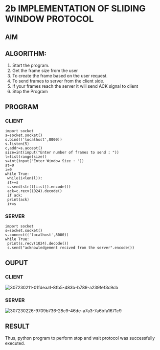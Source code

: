 # 2b IMPLEMENTATION OF SLIDING WINDOW PROTOCOL
## AIM
## ALGORITHM:
1. Start the program.
2. Get the frame size from the user
3. To create the frame based on the user request.
4. To send frames to server from the client side.
5. If your frames reach the server it will send ACK signal to client
6. Stop the Program
## PROGRAM
### CLIENT
```
import socket
s=socket.socket()
s.bind(('localhost',8000))
s.listen(5)
c,addr=s.accept()
size=int(input("Enter number of frames to send : "))
l=list(range(size))
s=int(input("Enter Window Size : "))
st=0
i=0
while True:
 while(i<len(l)):
 st+=s
 c.send(str(l[i:st]).encode())
 ack=c.recv(1024).decode()
 if ack:
 print(ack)
 i+=s
```
### SERVER
```
import socket
s=socket.socket()
s.connect(('localhost',8000))
while True: 
 print(s.recv(1024).decode())
 s.send("acknowledgement recived from the server".encode())
```
## OUPUT
### CLIENT
![307230211-01fdeaa1-8fb5-483b-b789-a239fef3c9cb](https://github.com/nivetharajaa/2b_SLIDING_WINDOW_PROTOCOL/assets/120543388/41590b5c-4a39-4045-837f-a4ae43bc216d)
### SERVER
![307230226-9709b736-28c9-46de-a7a3-7a6bfa1671c9](https://github.com/nivetharajaa/2b_SLIDING_WINDOW_PROTOCOL/assets/120543388/223dd1a1-2c94-4a27-99a6-3cb84d1164f7)

## RESULT
Thus, python program to perform stop and wait protocol was successfully executed.
